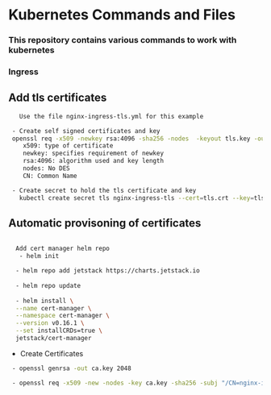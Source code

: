 # Kubernetes Commands and Files

### This repository contains various commands to work with kubernetes

### Ingress


## Add tls certificates
```sh
   Use the file nginx-ingress-tls.yml for this example

 - Create self signed certificates and key
 openssl req -x509 -newkey rsa:4096 -sha256 -nodes  -keyout tls.key -out tls.crt -subj "/CN=nginx-ingress.com" -days 365
    x509: type of certificate
    newkey: specifies requirement of newkey
    rsa:4096: algorithm used and key length
    nodes: No DES
    CN: Common Name

 - Create secret to hold the tls certificate and key
   kubectl create secret tls nginx-ingress-tls --cert=tls.crt --key=tls.key

```

## Automatic provisoning of certificates
```sh

  Add cert manager helm repo 
   - helm init 

  - helm repo add jetstack https://charts.jetstack.io
 
  - helm repo update
  
  - helm install \
  --name cert-manager \
  --namespace cert-manager \
  --version v0.16.1 \
  --set installCRDs=true \
  jetstack/cert-manager  

```
- Create Certificates

```sh
 - openssl genrsa -out ca.key 2048

 - openssl req -x509 -new -nodes -key ca.key -sha256 -subj "/CN=nginx-ingress.com" -days 1024 -out ca.crt -extensions v3_ca  -config openssl-ca.cnf
```